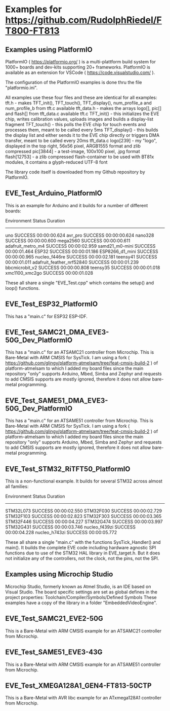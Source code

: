 # Examples for https://github.com/RudolphRiedel/FT800-FT813


## Examples using PlatformIO

PlatformIO ( https://platformio.org/ ) is a multi-plattform build system for 1000+ boards and dev-kits supporting 20+ frameworks.
PlatformIO is available as an extension for VSCode ( https://code.visualstudio.com/ ).

The configuration of the PlatformIO examples is done thru the file "platformio.ini".

All examples use these four files and these are identical for all examples:
tft.h - makes TFT_init(), TFT_touch(), TFT_display(), num_profile_a and num_profile_b from tft.c available
tft_data.h - makes the arrays logo[], pic[] and flash[] from tft_data.c available
tft.c
    TFT_init() - this initializes the EVE chip, writes calibration values, uploads images and builds a display-list fragment
    TFT_touch() - this polls the EVE chip for touch events and processes them, meant to be called every 5ms
    TFT_display() - this builds the display list and either sends it to the EVE chip directly or triggers DMA transfer, meant to be called every 20ms
tft_data.c
    logo[239] - my "logo", displayed in the top right, 56x56 pixel, ARGB1555 format and zlib compressed
    pic[3844] - a test-image, 100x100 pixel, .jpg format
    flash[12753] - a zlib compressed flash-container to be used with BT81x modules, it contains a glyph-reduced UTF-8 font

The library code itself is downloaded from my Github repository by PlatformIO.

## EVE_Test_Arduino_PlatformIO

This is an example for Arduino and it builds for a number of different boards:

Environment                Status    Duration
-------------------------  --------  ------------
uno                        SUCCESS   00:00:00.624
avr_pro                    SUCCESS   00:00:00.624
nano328                    SUCCESS   00:00:00.600
mega2560                   SUCCESS   00:00:00.611
adafruit_metro_m4          SUCCESS   00:00:02.959
samd21_m0-mini             SUCCESS   00:00:01.464
ESP32                      SUCCESS   00:00:01.186
ESP8266_d1_mini            SUCCESS   00:00:00.965
nucleo_f446re              SUCCESS   00:00:02.181
teensy41                   SUCCESS   00:00:01.011
adafruit_feather_nrf52840  SUCCESS   00:00:01.239
bbcmicrobit_v2             SUCCESS   00:00:00.808
teensy35                   SUCCESS   00:00:01.018
xmc1100_xmc2go             SUCCESS   00:00:01.028

These all share a single "EVE_Test.cpp" which contains the setup() and loop() functions.

## EVE_Test_ESP32_PlatformIO

This has a "main.c" for ESP32 ESP-IDF.

## EVE_Test_SAMC21_DMA_EVE3-50G_Dev_PlatformIO

This has a "main.c" for an ATSAMC21 controller from Microchip.
This is Bare-Metal with ARM CMSIS for SysTick.
I am using a fork ( https://github.com/glingy/platform-atmelsam/tree/feat-cmsis-build-2 ) of platform-atmelsam to which I added my board files since the main repository "only" supports Arduino, Mbed, Simba and Zephyr and requests to add CMSIS supports are mostly ignored, therefore it does not allow bare-metal programming. 

## EVE_Test_SAME51_DMA_EVE3-50G_Dev_PlatformIO

This has a "main.c" for an ATSAME51 controller from Microchip.
This is Bare-Metal with ARM CMSIS for SysTick.
I am using a fork ( https://github.com/glingy/platform-atmelsam/tree/feat-cmsis-build-2 ) of platform-atmelsam to which I added my board files since the main repository "only" supports Arduino, Mbed, Simba and Zephyr and requests to add CMSIS supports are mostly ignored, therefore it does not allow bare-metal programming. 

## EVE_Test_STM32_RiTFT50_PlatformIO

This is a non-functional example.
It builds for several STM32 across almost all families:

Environment    Status    Duration
-------------  --------  ------------
STM32L073      SUCCESS   00:00:02.550
STM32F030      SUCCESS   00:00:02.729
STM32F103      SUCCESS   00:00:02.823
STM32F303      SUCCESS   00:00:03.365
STM32F446      SUCCESS   00:00:04.227
STM32G474      SUCCESS   00:00:03.997
STM32G431      SUCCESS   00:00:03.746
nucleo_f439zi  SUCCESS   00:00:04.228
nucleo_h743zi  SUCCESS   00:00:05.772

These all share a single "main.c" with the functions SysTick_Handler() and main().
It builds the complete EVE code including hardware agnostic SPI functions due to use
of the STM32 HAL library in EVE_target.h.
But it does not initialize any of the controllers, not the clock, not the pins, not the SPI.


## Examples using Microchip Studio

Microchip Studio, formerly known as Atmel Studio, is an IDE based on Visual Studio.
The board specific settings are set as global defines in the project properties:
Toolchain/Compiler/Symbols/Defined Symbols
These examples have a copy of the library in a folder "EmbeddedVideoEngine".

## EVE_Test_SAMC21_EVE2-50G

This is a Bare-Metal with ARM CMSIS example for an ATSAMC21 controller from Microchip.

## EVE_Test_SAME51_EVE3-43G

This is a Bare-Metal with ARM CMSIS example for an ATSAME51 controller from Microchip.

## EVE_Test_XMEGA128A1_GEN4-FT813-50CTP

This is a Bare-Metal with AVR libc example for an ATxmega128A1 controller from Microchip.

